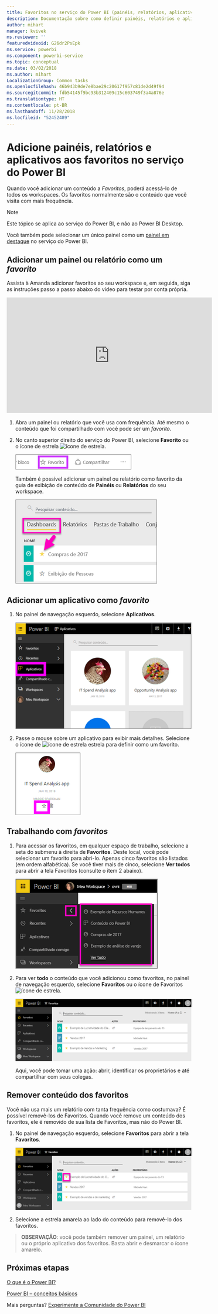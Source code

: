 ```yaml
---
title: Favoritos no serviço do Power BI (painéis, relatórios, aplicativos)
description: Documentação sobre como definir painéis, relatórios e aplicativos como favoritos no serviço do Power BI
author: mihart
manager: kvivek
ms.reviewer: ''
featuredvideoid: G26dr2PsEpk
ms.service: powerbi
ms.component: powerbi-service
ms.topic: conceptual
ms.date: 03/02/2018
ms.author: mihart
LocalizationGroup: Common tasks
ms.openlocfilehash: 46b943b9de7e8bae29c20617f957c81de2d49f94
ms.sourcegitcommit: fdb54145f9bc93b312409c15c603749f3a4a876e
ms.translationtype: HT
ms.contentlocale: pt-BR
ms.lasthandoff: 11/28/2018
ms.locfileid: "52452489"
---
```

# <a name="favorite-dashboards-reports-and-apps-in-power-bi-service"></a>Adicione painéis, relatórios e aplicativos aos favoritos no serviço do Power BI
Quando você adicionar um conteúdo a *Favoritos*, poderá acessá-lo de todos os workspaces.  Os favoritos normalmente são o conteúdo que você visita com mais frequência.

> [!NOTE]
> Este tópico se aplica ao serviço do Power BI, e não ao Power BI Desktop.
> 
> 

Você também pode selecionar um único painel como um [painel em destaque](end-user-featured.md) no serviço do Power BI.

## <a name="add-a-dashboard-or-report-as-a-favorite"></a>Adicionar um painel ou relatório como um *favorito*
Assista à Amanda adicionar favoritos ao seu workspace e, em seguida, siga as instruções passo a passo abaixo do vídeo para testar por conta própria.

<iframe width="560" height="315" src="https://www.youtube.com/embed/G26dr2PsEpk" frameborder="0" allowfullscreen></iframe>


1. Abra um painel ou relatório que você usa com frequência. Até mesmo o conteúdo que foi compartilhado com você pode ser um *favorito*.
2. No canto superior direito do serviço do Power BI, selecione **Favorito** ou o ícone de estrela ![ícone de estrela](./media/end-user-favorite/power-bi-favorite-icon.png).
   
   ![Ícone de Favorito](./media/end-user-favorite/powerbi-dashboard-favorite.png)
   
   Também é possível adicionar um painel ou relatório como favorito da guia de exibição de conteúdo de **Painéis** ou **Relatórios** do seu workspace.
   
   ![Guia Dashboard com estrela amarela](./media/end-user-favorite/power-bi-dashboard-favorite.png)

## <a name="add-an-app-as-a-favorite"></a>Adicionar um aplicativo como *favorito*

1. No painel de navegação esquerdo, selecione **Aplicativos**.

   ![dashboard](./media/end-user-favorite/power-bi-favorite-apps.png)

2. Passe o mouse sobre um aplicativo para exibir mais detalhes.  Selecione o ícone de ![ícone de estrela](./media/end-user-favorite/power-bi-favorite-icon.png)  estrela para definir como um favorito.
   
   ![passe o mouse sobre o aplicativo](./media/end-user-favorite/power-bi-favorite-app.png)

## <a name="working-with-favorites"></a>Trabalhando com *favoritos*
1. Para acessar os favoritos, em qualquer espaço de trabalho, selecione a seta do submenu à direita de **Favoritos**.  Deste local, você pode selecionar um favorito para abri-lo. Apenas cinco favoritos são listados (em ordem alfabética). Se você tiver mais de cinco, selecione **Ver todos** para abrir a tela Favoritos (consulte o item 2 abaixo). 
   
   ![Submenu Favoritos](./media/end-user-favorite/power-bi-favorite-flyout-new.png)
2. Para ver **todo** o conteúdo que você adicionou como favoritos, no painel de navegação esquerdo, selecione **Favoritos** ou o ícone de Favoritos ![ícone de estrela](./media/end-user-favorite/power-bi-favorites-icon.png).  
   
    ![janela de favorito](./media/end-user-favorite/power-bi-favorites-screen.png)
   
   Aqui, você pode tomar uma ação: abrir, identificar os proprietários e até compartilhar com seus colegas.

## <a name="unfavorite-content"></a>Remover conteúdo dos favoritos
Você não usa mais um relatório com tanta frequência como costumava?  É possível removê-los de Favoritos. Quando você remove um conteúdo dos favoritos, ele é removido de sua lista de Favoritos, mas não do Power BI.

1. No painel de navegação esquerdo, selecione **Favoritos** para abrir a tela **Favoritos**.
   
   ![tela Favoritos](./media/end-user-favorite/power-bi-unfavorites-screen.png)
2. Selecione a estrela amarela ao lado do conteúdo para removê-lo dos favoritos.

> **OBSERVAÇÃO**: você pode também remover um painel, um relatório ou o próprio aplicativo dos favoritos. Basta abrir e desmarcar o ícone amarelo.   
> 
> 

## <a name="next-steps"></a>Próximas etapas
[O que é o Power BI?](../power-bi-overview.md)

[Power BI – conceitos básicos](end-user-basic-concepts.md)

Mais perguntas? [Experimente a Comunidade do Power BI](http://community.powerbi.com/)

